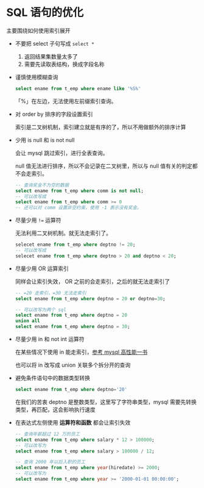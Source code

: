 # SQL 语句的优化

主要围绕如何使用索引展开

- 不要把 select 子句写成 `select *`

  1. 返回结果集数量太多了
  2. 需要先读取表结构，换成字段名称

- 谨慎使用模糊查询

  ```sql
  select ename from t_emp where ename like '%S%'
  ```

  「%」在左边，无法使用左前缀索引查询。

- 对 order by 排序的字段设置索引

  索引是二叉树机制，索引建立就是有序的了，所以不用做额外的排序计算

- 少用 is null 和 is not null

  会让 mysql 跳过索引，进行全表查询。

  null 值无法进行排序，所以不会记录在二叉树里，所以与 null 值有关的判定都不会走索引。

  ```sql
  -- 查询奖金不为空的数据
  select ename from t_emp where comm is not null;
  -- 可以改写成
  select ename from t_emp where comm >= 0
  -- 还可以对 comm 设置非空约束，使用 -1 表示没有奖金。
  ```

- 尽量少用 `!=` 运算符

  无法利用二叉树机制。就无法走索引了。

  ```sql
  selecet ename from t_emp where deptno != 20;
  -- 可以改写成
  selecet ename from t_emp where deptno > 20 and deptno < 20;
  ```

- 尽量少用 OR 运算索引

  同样会让索引失效， OR 之前的会走索引，之后的就无法走索引了

  ```sql
  -- =20 走索引，=30 无法走索引
  select ename from t_emp where deptno = 20 or deptno=30;
  
  -- 可以改写为两个 sql
  select ename from t_emp where deptno = 20
  union all
  select ename from t_emp where deptno = 30;
  ```

- 尽量少用 in 和 not int 运算符

  在某些情况下使用 in 能走索引，[参考 mysql 高性能一书](/mysql-tutorial/high-performance/05/04.md#支持多种过滤条件)

  也可以将 in 改写成 union 关联多个拆分开的查询

- 避免条件语句中的数据类型转换

  ```sql
  select ename from t_emp where deptno='20'
  ```

  在我们的苦衷 deptno 是整数类型，这里写了字符串类型，mysql 需要先转换类型，再匹配，这会影响执行速度

- 在表达式左侧使用 **运算符和函数** 都会让索引失效

  ```sql
  -- 查询年薪超过 12 万的员工
  select ename from t_emp where salary * 12 > 100000;
  -- 可以改写为
  select ename from t_emp where salary > 100000 / 12;
  
  -- 查询 2000 年以后入职的员工
  select ename from t_emp where year(hiredate) >= 2000;
  -- 可以改写为
  select ename from t_emp where year >= '2000-01-01 00:00:00';
  ```

  

